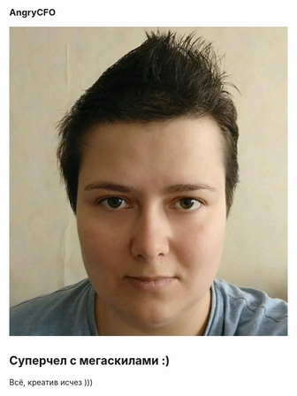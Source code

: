 ### AngryCFO
![Image](https://github.com/AngryCFO/GitHub-Pages/blob/main/photo_2023-12-25_18-17-01.jpg)
## Суперчел с мегаскилами :)
Всё, креатив исчез )))
